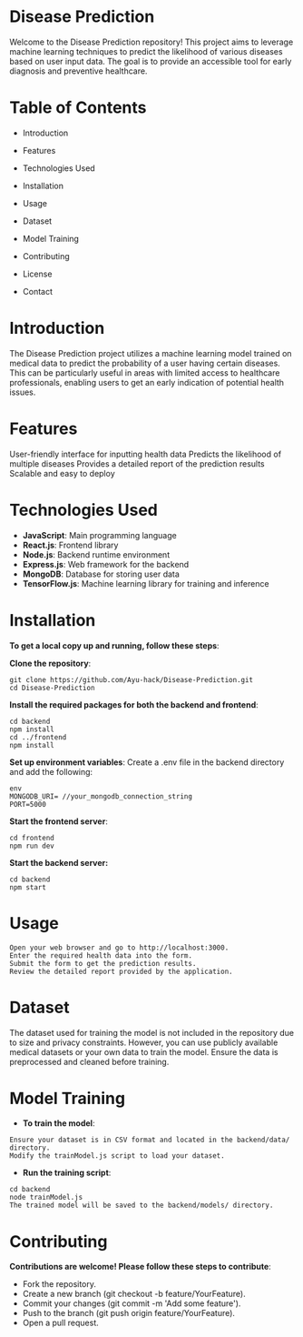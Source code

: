 # Disease Prediction

Welcome to the Disease Prediction repository! This project aims to leverage machine learning techniques to predict the likelihood of various diseases based on user input data. The goal is to provide an accessible tool for early diagnosis and preventive healthcare.

# Table of Contents

* Introduction

* Features

* Technologies Used

* Installation

* Usage

* Dataset

* Model Training

* Contributing

* License

* Contact

# Introduction

The Disease Prediction project utilizes a machine learning model trained on medical data to predict the probability of a user having certain diseases. This can be particularly useful in areas with limited access to healthcare professionals, enabling users to get an early indication of potential health issues.

# Features

User-friendly interface for inputting health data
Predicts the likelihood of multiple diseases
Provides a detailed report of the prediction results
Scalable and easy to deploy

# Technologies Used

* **JavaScript**: Main programming language
* **React.js**: Frontend library
* **Node.js**: Backend runtime environment
* **Express.js**: Web framework for the backend
* **MongoDB**: Database for storing user data
* **TensorFlow.js**: Machine learning library for training and inference

# Installation

**To get a local copy up and running, follow these steps**:

**Clone the repository**:

```
git clone https://github.com/Ayu-hack/Disease-Prediction.git 
cd Disease-Prediction
```

**Install the required packages for both the backend and frontend**:
```
cd backend
npm install
cd ../frontend
npm install
```
**Set up environment variables**:
Create a .env file in the backend directory and add the following:
```
env
MONGODB_URI= //your_mongodb_connection_string
PORT=5000
```
**Start the frontend server**:
```
cd frontend
npm run dev
```
**Start the backend server:**
```
cd backend
npm start
```
# Usage
```
Open your web browser and go to http://localhost:3000.
Enter the required health data into the form.
Submit the form to get the prediction results.
Review the detailed report provided by the application.
```
# Dataset

The dataset used for training the model is not included in the repository due to size and privacy constraints. However, you can use publicly available medical datasets or your own data to train the model. Ensure the data is preprocessed and cleaned before training.

# Model Training

* **To train the model**:
```
Ensure your dataset is in CSV format and located in the backend/data/ directory.
Modify the trainModel.js script to load your dataset.
```
* **Run the training script**:
```
cd backend
node trainModel.js
The trained model will be saved to the backend/models/ directory.
```
# Contributing

**Contributions are welcome! Please follow these steps to contribute**:

* Fork the repository.
* Create a new branch (git checkout -b feature/YourFeature).
* Commit your changes (git commit -m 'Add some feature').
* Push to the branch (git push origin feature/YourFeature).
* Open a pull request.

